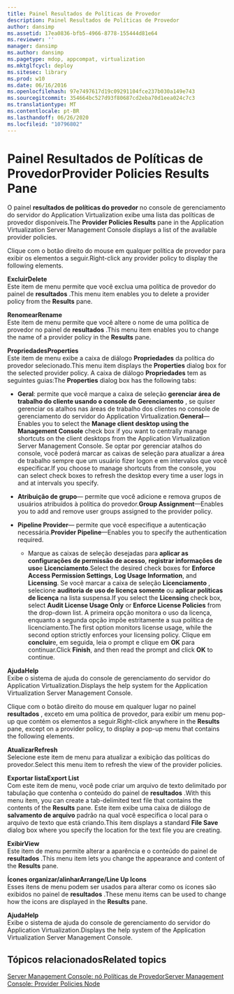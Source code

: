 ```yaml
---
title: Painel Resultados de Políticas de Provedor
description: Painel Resultados de Políticas de Provedor
author: dansimp
ms.assetid: 17ea0836-bfb5-4966-8778-155444d81e64
ms.reviewer: ''
manager: dansimp
ms.author: dansimp
ms.pagetype: mdop, appcompat, virtualization
ms.mktglfcycl: deploy
ms.sitesec: library
ms.prod: w10
ms.date: 06/16/2016
ms.openlocfilehash: 97e7497617d19c09291104fce237b030a149e743
ms.sourcegitcommit: 354664bc527d93f80687cd2eba70d1eea024c7c3
ms.translationtype: MT
ms.contentlocale: pt-BR
ms.lasthandoff: 06/26/2020
ms.locfileid: "10796802"
---
```

# <span data-ttu-id="3869c-103">Painel Resultados de Políticas de Provedor</span><span class="sxs-lookup"><span data-stu-id="3869c-103">Provider Policies Results Pane</span></span>


<span data-ttu-id="3869c-104">O painel **resultados de políticas do provedor** no console de gerenciamento do servidor do Application Virtualization exibe uma lista das políticas de provedor disponíveis.</span><span class="sxs-lookup"><span data-stu-id="3869c-104">The **Provider Policies Results** pane in the Application Virtualization Server Management Console displays a list of the available provider policies.</span></span>

<span data-ttu-id="3869c-105">Clique com o botão direito do mouse em qualquer política de provedor para exibir os elementos a seguir.</span><span class="sxs-lookup"><span data-stu-id="3869c-105">Right-click any provider policy to display the following elements.</span></span>

<a href="" id="delete"></a>**<span data-ttu-id="3869c-106">Excluir</span><span class="sxs-lookup"><span data-stu-id="3869c-106">Delete</span></span>**  
<span data-ttu-id="3869c-107">Este item de menu permite que você exclua uma política de provedor do painel de **resultados** .</span><span class="sxs-lookup"><span data-stu-id="3869c-107">This menu item enables you to delete a provider policy from the **Results** pane.</span></span>

<a href="" id="rename"></a>**<span data-ttu-id="3869c-108">Renomear</span><span class="sxs-lookup"><span data-stu-id="3869c-108">Rename</span></span>**  
<span data-ttu-id="3869c-109">Este item de menu permite que você altere o nome de uma política de provedor no painel de **resultados** .</span><span class="sxs-lookup"><span data-stu-id="3869c-109">This menu item enables you to change the name of a provider policy in the **Results** pane.</span></span>

<a href="" id="properties"></a>**<span data-ttu-id="3869c-110">Propriedades</span><span class="sxs-lookup"><span data-stu-id="3869c-110">Properties</span></span>**  
<span data-ttu-id="3869c-111">Este item de menu exibe a caixa de diálogo **Propriedades** da política do provedor selecionado.</span><span class="sxs-lookup"><span data-stu-id="3869c-111">This menu item displays the **Properties** dialog box for the selected provider policy.</span></span> <span data-ttu-id="3869c-112">A caixa de diálogo **Propriedades** tem as seguintes guias:</span><span class="sxs-lookup"><span data-stu-id="3869c-112">The **Properties** dialog box has the following tabs:</span></span>

-   <span data-ttu-id="3869c-113">**Geral**: permite que você marque a caixa de seleção **gerenciar área de trabalho do cliente usando o console de** **Gerenciamento** , se quiser gerenciar os atalhos nas áreas de trabalho dos clientes no console de gerenciamento do servidor do Application Virtualization.</span><span class="sxs-lookup"><span data-stu-id="3869c-113">**General**—Enables you to select the **Manage client desktop using the** **Management Console** check box if you want to centrally manage shortcuts on the client desktops from the Application Virtualization Server Management Console.</span></span> <span data-ttu-id="3869c-114">Se optar por gerenciar atalhos do console, você poderá marcar as caixas de seleção para atualizar a área de trabalho sempre que um usuário fizer logon e em intervalos que você especificar.</span><span class="sxs-lookup"><span data-stu-id="3869c-114">If you choose to manage shortcuts from the console, you can select check boxes to refresh the desktop every time a user logs in and at intervals you specify.</span></span>

-   <span data-ttu-id="3869c-115">**Atribuição de grupo**— permite que você adicione e remova grupos de usuários atribuídos à política do provedor.</span><span class="sxs-lookup"><span data-stu-id="3869c-115">**Group Assignment**—Enables you to add and remove user groups assigned to the provider policy.</span></span>

-   <span data-ttu-id="3869c-116">**Pipeline Provider**— permite que você especifique a autenticação necessária.</span><span class="sxs-lookup"><span data-stu-id="3869c-116">**Provider Pipeline**—Enables you to specify the authentication required.</span></span>

    -   <span data-ttu-id="3869c-117">Marque as caixas de seleção desejadas para **aplicar as configurações de permissão de acesso**, **registrar informações de uso**e **Licenciamento**.</span><span class="sxs-lookup"><span data-stu-id="3869c-117">Select the desired check boxes for **Enforce Access Permission Settings**, **Log Usage Information**, and **Licensing**.</span></span> <span data-ttu-id="3869c-118">Se você marcar a caixa de seleção **Licenciamento** , selecione **auditoria de uso de licença somente** ou **aplicar políticas de licença** na lista suspensa.</span><span class="sxs-lookup"><span data-stu-id="3869c-118">If you select the **Licensing** check box, select **Audit License Usage Only** or **Enforce License Policies** from the drop-down list.</span></span> <span data-ttu-id="3869c-119">A primeira opção monitora o uso da licença, enquanto a segunda opção impõe estritamente a sua política de licenciamento.</span><span class="sxs-lookup"><span data-stu-id="3869c-119">The first option monitors license usage, while the second option strictly enforces your licensing policy.</span></span> <span data-ttu-id="3869c-120">Clique em **concluir**e, em seguida, leia o prompt e clique em **OK** para continuar.</span><span class="sxs-lookup"><span data-stu-id="3869c-120">Click **Finish**, and then read the prompt and click **OK** to continue.</span></span>

<a href="" id="help"></a>**<span data-ttu-id="3869c-121">Ajuda</span><span class="sxs-lookup"><span data-stu-id="3869c-121">Help</span></span>**  
<span data-ttu-id="3869c-122">Exibe o sistema de ajuda do console de gerenciamento do servidor do Application Virtualization.</span><span class="sxs-lookup"><span data-stu-id="3869c-122">Displays the help system for the Application Virtualization Server Management Console.</span></span>

<span data-ttu-id="3869c-123">Clique com o botão direito do mouse em qualquer lugar no painel **resultados** , exceto em uma política de provedor, para exibir um menu pop-up que contém os elementos a seguir.</span><span class="sxs-lookup"><span data-stu-id="3869c-123">Right-click anywhere in the **Results** pane, except on a provider policy, to display a pop-up menu that contains the following elements.</span></span>

<a href="" id="refresh"></a>**<span data-ttu-id="3869c-124">Atualizar</span><span class="sxs-lookup"><span data-stu-id="3869c-124">Refresh</span></span>**  
<span data-ttu-id="3869c-125">Selecione este item de menu para atualizar a exibição das políticas do provedor.</span><span class="sxs-lookup"><span data-stu-id="3869c-125">Select this menu item to refresh the view of the provider policies.</span></span>

<a href="" id="export-list"></a>**<span data-ttu-id="3869c-126">Exportar lista</span><span class="sxs-lookup"><span data-stu-id="3869c-126">Export List</span></span>**  
<span data-ttu-id="3869c-127">Com este item de menu, você pode criar um arquivo de texto delimitado por tabulação que contenha o conteúdo do painel de **resultados** .</span><span class="sxs-lookup"><span data-stu-id="3869c-127">With this menu item, you can create a tab-delimited text file that contains the contents of the **Results** pane.</span></span> <span data-ttu-id="3869c-128">Este item exibe uma caixa de diálogo de **salvamento de arquivo** padrão na qual você especifica o local para o arquivo de texto que está criando.</span><span class="sxs-lookup"><span data-stu-id="3869c-128">This item displays a standard **File Save** dialog box where you specify the location for the text file you are creating.</span></span>

<a href="" id="view"></a>**<span data-ttu-id="3869c-129">Exibir</span><span class="sxs-lookup"><span data-stu-id="3869c-129">View</span></span>**  
<span data-ttu-id="3869c-130">Este item de menu permite alterar a aparência e o conteúdo do painel de **resultados** .</span><span class="sxs-lookup"><span data-stu-id="3869c-130">This menu item lets you change the appearance and content of the **Results** pane.</span></span>

<a href="" id="arrange-line-up-icons"></a>**<span data-ttu-id="3869c-131">Ícones organizar/alinhar</span><span class="sxs-lookup"><span data-stu-id="3869c-131">Arrange/Line Up Icons</span></span>**  
<span data-ttu-id="3869c-132">Esses itens de menu podem ser usados para alterar como os ícones são exibidos no painel de **resultados** .</span><span class="sxs-lookup"><span data-stu-id="3869c-132">These menu items can be used to change how the icons are displayed in the **Results** pane.</span></span>

<a href="" id="help"></a>**<span data-ttu-id="3869c-133">Ajuda</span><span class="sxs-lookup"><span data-stu-id="3869c-133">Help</span></span>**  
<span data-ttu-id="3869c-134">Exibe o sistema de ajuda do console de gerenciamento do servidor do Application Virtualization.</span><span class="sxs-lookup"><span data-stu-id="3869c-134">Displays the help system of the Application Virtualization Server Management Console.</span></span>

## <span data-ttu-id="3869c-135">Tópicos relacionados</span><span class="sxs-lookup"><span data-stu-id="3869c-135">Related topics</span></span>


[<span data-ttu-id="3869c-136">Server Management Console: nó Políticas de Provedor</span><span class="sxs-lookup"><span data-stu-id="3869c-136">Server Management Console: Provider Policies Node</span></span>](server-management-console-provider-policies-node.md)

 

 





